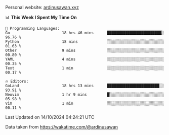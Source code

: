 Personal website: [ardinusawan.xyz](https://ardinusawan.xyz)

<!--START_SECTION:waka-->
📊 **This Week I Spent My Time On** 

```text
💬 Programming Languages: 
Go                       18 hrs 46 mins      ████████████████████████░   96.76 % 
Python                   18 mins             ░░░░░░░░░░░░░░░░░░░░░░░░░   01.63 % 
Other                    9 mins              ░░░░░░░░░░░░░░░░░░░░░░░░░   00.80 % 
YAML                     4 mins              ░░░░░░░░░░░░░░░░░░░░░░░░░   00.35 % 
Text                     1 min               ░░░░░░░░░░░░░░░░░░░░░░░░░   00.17 % 

🔥 Editors: 
GoLand                   18 hrs 13 mins      ███████████████████████░░   93.91 % 
Neovim                   1 hr 9 mins         █░░░░░░░░░░░░░░░░░░░░░░░░   05.98 % 
Vim                      1 min               ░░░░░░░░░░░░░░░░░░░░░░░░░   00.11 % 
```


 Last Updated on 14/10/2024 04:24:21 UTC
<!--END_SECTION:waka-->
Data taken from https://wakatime.com/@ardinusawan

